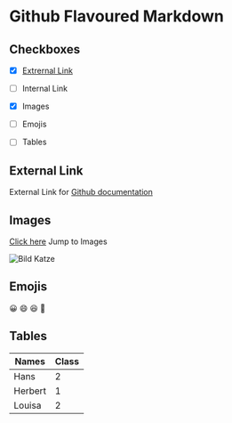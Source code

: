 # Github Flavoured Markdown
## Checkboxes
- [x] [Extrernal Link](#External-Link)
- [ ] Internal Link
- [x] Images
- [ ] Emojis
- [ ] Tables



## External Link   
External Link for [Github documentation](https://help.github.com/en)

## Images

[Click here](https://github.com/Shadow-Nic/authoring/blob/main/Images/logo.png) Jump to Images  


![Bild Katze](/assets/images/logo.png)

## Emojis
😀 😄 😆 🤣

## Tables

| Names | Class |
|------|-------|
|Hans  | 2     |
|Herbert  | 1  |
|Louisa | 2    |











